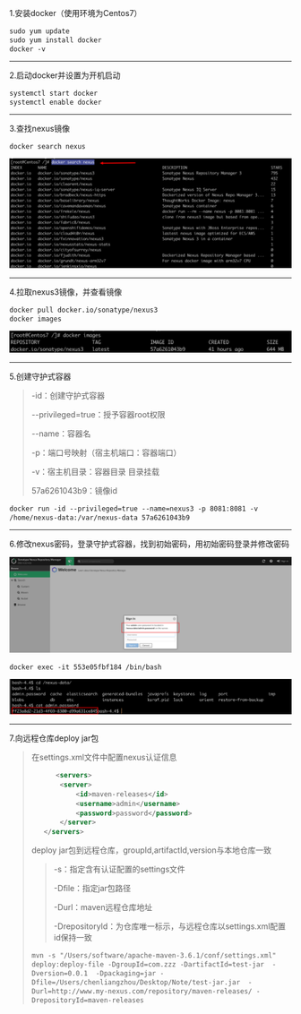 1.安装docker（使用环境为Centos7）

```shell
sudo yum update
sudo yum install docker
docker -v
```

***

2.启动docker并设置为开机启动

```shell
systemctl start docker
systemctl enable docker
```

***

3.查找nexus镜像

```shell
docker search nexus
```

![](https://raw.githubusercontent.com/matrixZCL/personal-notes/master/img/20200418202830.png)

***

4.拉取nexus3镜像，并查看镜像

```
docker pull docker.io/sonatype/nexus3
docker images
```

![](https://raw.githubusercontent.com/matrixZCL/personal-notes/master/img/image-20200418165951698.png)

***

5.创建守护式容器

>-id：创建守护式容器
>
>--privileged=true：授予容器root权限
>
>--name：容器名
>
>-p：端口号映射（宿主机端口：容器端口）
>
>-v：宿主机目录：容器目录  目录挂载 
>
>57a6261043b9：镜像id

```shell
docker run -id --privileged=true --name=nexus3 -p 8081:8081 -v /home/nexus-data:/var/nexus-data 57a6261043b9
```

***

6.修改nexus密码，登录守护式容器，找到初始密码，用初始密码登录并修改密码

![](https://raw.githubusercontent.com/matrixZCL/personal-notes/master/img/image-20200418172640409.png)

```
docker exec -it 553e05fbf184 /bin/bash
```

![](https://raw.githubusercontent.com/matrixZCL/personal-notes/master/img/image-20200418173119809.png)

***

7.向远程仓库deploy jar包

>在settings.xml文件中配置nexus认证信息
>
>```xml
>		<servers>
>        <server>
>            <id>maven-releases</id>
>            <username>admin</username>
>            <password>password</password>
>        </server>
>    </servers>
>```
>
>deploy jar包到远程仓库，groupId,artifactId,version与本地仓库一致
>
>>-s：指定含有认证配置的settings文件
>>
>>-Dfile：指定jar包路径
>>
>>-Durl：maven远程仓库地址
>>
>>-DrepositoryId：为仓库唯一标示，与远程仓库以settings.xml配置id保持一致
>
>```shell
>mvn -s "/Users/software/apache-maven-3.6.1/conf/settings.xml" deploy:deploy-file -DgroupId=com.zzz -DartifactId=test-jar  -Dversion=0.0.1  -Dpackaging=jar -Dfile=/Users/chenliangzhou/Desktop/Note/test-jar.jar  -Durl=http://www.my-nexus.com/repository/maven-releases/ -DrepositoryId=maven-releases
>```
>
>

